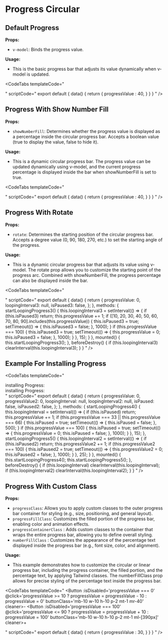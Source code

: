 # Progress Circular

## Default Progress

**Props:**

- `v-model`: Binds the progress value.

**Usage:**

- This is the basic progress bar that adjusts its value dynamically when v-model is updated.

<CodeTabs
  templateCode="
<div class='flex flex-col items-center justify-center'>
  <ProgressCircular v-model='progressValue'/>
</div>
"
scriptCode="
export default {
data() {
    return {
      progressValue : 40,
    }
  }
}
"
/>

## Progress With Show Number Fill

**Props:**

- `showNumberFill`: Determines whether the progress value is displayed as a percentage inside the circular progress bar. Accepts a boolean value (true to display the value, false to hide it).

**Usage:**

- This is a dynamic circular progress bar. The progress value can be updated dynamically using v-model, and the current progress percentage is displayed inside the bar when showNumberFill is set to true.

<CodeTabs
  templateCode="
<div class='flex flex-col items-center justify-center'>
  <ProgressCircular v-model='progressValue' :showNumberFill='true'/>
</div>
"
scriptCode="
export default {
data() {
    return {
      progressValue : 40,
    }
  }
}
"
/>

## Progress With Rotate

**Props:**

- `rotate`: Determines the starting position of the circular progress bar. Accepts a degree value (0, 90, 180, 270, etc.) to set the starting angle of the progress.

**Usage:**

- This is a dynamic circular progress bar that adjusts its value using v-model. The rotate prop allows you to customize the starting point of the progress arc. Combined with showNumberFill, the progress percentage can also be displayed inside the bar.

<CodeTabs
  templateCode="
<div class='flex items-center justify-center space-x-4'>
  <ProgressCircular v-model='progressValue' :showNumberFill='true'/>
  <ProgressCircular v-model='progressValue' :rotate='90' :showNumberFill='true'/>
  <ProgressCircular v-model='progressValue' :rotate='180' :showNumberFill='true'/>
  <ProgressCircular v-model='progressValue' :rotate='270' :showNumberFill='true'/>
</div>
"
scriptCode="
export default {
  data() {
    return {
      progressValue: 0,
      loopingInterval3: null,
      isPaused3: false,
    };
  },
  methods: {
    startLoopingProgress3() {
      this.loopingInterval3 = setInterval(() => {
        if (this.isPaused3) return;
        this.progressValue += 1;
        if ([10, 20, 30, 40, 50, 60, 70, 80, 90].includes(this.progressValue)) {
          this.isPaused3 = true;
          setTimeout(() => {
            this.isPaused3 = false;
          }, 1000);
        }
        if (this.progressValue === 100) {
          this.isPaused3 = true;
          setTimeout(() => {
            this.progressValue = 0;
            this.isPaused3 = false;
          }, 1000);
        }
      }, 15);
    }
  },
  mounted() {
    this.startLoopingProgress3();
  },
  beforeDestroy() {
    if (this.loopingInterval3) clearInterval(this.loopingInterval3);
  }
}
"
/>

## Example For Installing Progress

<CodeTabs
  templateCode="
<div class='flex flex-col items-center'>
  <span class='mb-3 text-sm font-medium'>installing Progress:</span>
  <ProgressCircular v-model='progressValue' />
</div>
<div class='flex flex-col items-center'>
  <span class='mb-3 text-sm font-medium'>installing Progress:</span>
  <ProgressCircular v-model='progressValue2' />
</div>
"
scriptCode="
export default {
  data() {
    return {
      progressValue: 0,
      progressValue2: 0,
      loopingInterval: null,
      loopingInterval2: null,
      isPaused: false,
      isPaused2: false,
    };
  },
  methods: {
    startLoopingProgress4() {
      this.loopingInterval = setInterval(() => {
        if (this.isPaused) return;
        this.progressValue += 1;
        if (this.progressValue === 33 || this.progressValue === 66) {
          this.isPaused = true;
          setTimeout(() => {
            this.isPaused = false;
          }, 500);
        }
        if (this.progressValue === 100) {
          this.isPaused = true;
          setTimeout(() => {
            this.progressValue = 0;
            this.isPaused = false;
          }, 1000);
        }
      }, 15);
    },
    startLoopingProgress5() {
      this.loopingInterval2 = setInterval(() => {
        if (this.isPaused2) return;
        this.progressValue2 += 1;
        if (this.progressValue2 === 100) {
          this.isPaused2 = true;
          setTimeout(() => {
            this.progressValue2 = 0;
            this.isPaused2 = false;
          }, 1000);
        }
      }, 25);
    }
  },
  mounted() {
    this.startLoopingProgress4();
    this.startLoopingProgress5();
  },
  beforeDestroy() {
    if (this.loopingInterval) clearInterval(this.loopingInterval);
    if (this.loopingInterval2) clearInterval(this.loopingInterval2);
  }
}
"
/>

## Progress With Custom Class

**Props:**

- `progressClass`: Allows you to apply custom classes to the outer progress bar container for styling (e.g., size, positioning, and general layout).
- `progressFillClass`: Customizes the filled portion of the progress bar, enabling color and animation effects.
- `progressContainerClass` : Adds custom classes to the container that wraps the entire progress bar, allowing you to define overall styling.
- `numberFillClass` : Customizes the appearance of the percentage text displayed inside the progress bar (e.g., font size, color, and alignment).

**Usage:**

- This example demonstrates how to customize the circular or linear progress bar, including the progress container, the filled portion, and the percentage text, by applying Tailwind classes. The numberFillClass prop allows for precise styling of the percentage text inside the progress bar.

<CodeTabs
  templateCode="
<Button :isDisabled='progressValue === 0' @click='progressValue >= 10 ? progressValue = progressValue - 10 : progressValue = 0' buttonClass='mb-10 w-10 h-10 p-2 mt-1 mr-40' cleaner>-</Button>
<Button :isDisabled='progressValue === 100' @click='progressValue <= 90 ? progressValue = progressValue + 10 : progressValue = 100' buttonClass='mb-10 w-10 h-10 p-2 mt-1 ml-[390px]' cleaner>+</Button>
<div class='flex justify-center item-center'>
  <ProgressCircular v-model='progressValue' progressClass='w-32 h-32' progressContainerClass='text-indigo-200' progressFillClass='text-indigo-700 transition-all duration-300' :showNumberFill='true' numberFillClass='text-indigo-700'/>
</div>
"
scriptCode="
export default {
data() {
    return {
      progressValue : 30,
    }
  }
}
"
/>
